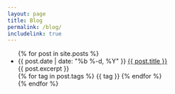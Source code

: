 ```yaml
---
layout: page
title: Blog
permalink: /blog/
includelink: true
---
```


<ul class="posts">
  {% for post in site.posts %}
    <li>
      <span class="post-date">{{ post.date | date: "%b %-d, %Y" }}</span>
      <a class="post-link" href="{{ post.url | prepend: site.baseurl }}">{{ post.title }}</a>
      <br>
      {{ post.excerpt }}
      <div class="post-tags">
        {% for tag in post.tags %}
          <span class="tag">{{ tag }}</span>
        {% endfor %}
      </div>
    </li>
  {% endfor %}
</ul>